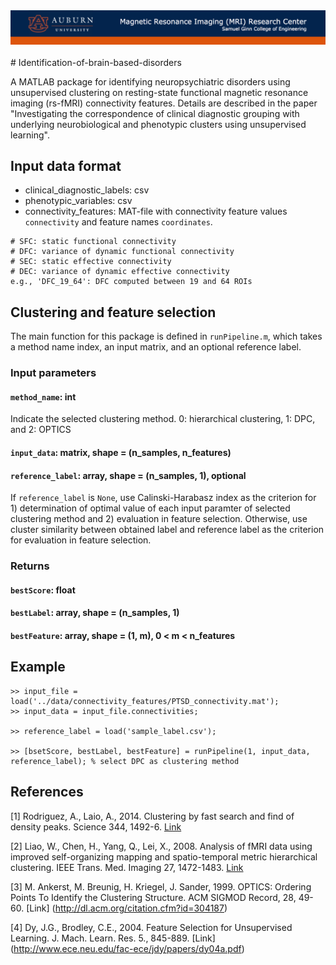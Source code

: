 <div align="center">
  <img src="header.png"><br><br>
</div>
# Identification-of-brain-based-disorders

A MATLAB package for identifying neuropsychiatric disorders using unsupervised clustering on resting-state functional magnetic resonance imaging (rs-fMRI) connectivity features. Details are described in the paper "Investigating the correspondence of clinical diagnostic grouping with underlying neurobiological and phenotypic clusters using unsupervised learning". 

## Input data format

* clinical_diagnostic_labels: csv
* phenotypic_variables: csv
* connectivity_features: MAT-file with connectivity feature values `connectivity` and feature names `coordinates`.
```
# SFC: static functional connectivity
# DFC: variance of dynamic functional connectivity
# SEC: static effective connectivity
# DEC: variance of dynamic effective connectivity
e.g., 'DFC_19_64': DFC computed between 19 and 64 ROIs
```

## Clustering and feature selection

The main function for this package is defined in `runPipeline.m`, which takes a method name index, an input matrix, and an optional reference label.

### Input parameters

#### `method_name`: int

Indicate the selected clustering method. 0: hierarchical clustering, 1: DPC, and 2: OPTICS

#### `input_data`: matrix, shape = (n_samples, n_features)

#### `reference_label`: array, shape = (n_samples, 1), optional

If `reference_label` is `None`, use Calinski-Harabasz index as the criterion for 1) determination of optimal value of each input paramter of selected clustering method and 2) evaluation in feature selection. Otherwise, use cluster similarity between obtained label and reference label as the criterion for evaluation in feature selection.

### Returns

#### `bestScore`: float

#### `bestLabel`: array, shape = (n_samples, 1)

#### `bestFeature`: array, shape = (1, m), 0 < m < n_features

## Example

```
>> input_file = load('../data/connectivity_features/PTSD_connectivity.mat');
>> input_data = input_file.connectivities;

>> reference_label = load('sample_label.csv');

>> [bsetScore, bestLabel, bestFeature] = runPipeline(1, input_data, reference_label); % select DPC as clustering method
```

## References

[1] Rodriguez, A., Laio, A., 2014. Clustering by fast search and find of density peaks. Science 344, 1492-6. [Link](http://science.sciencemag.org/content/344/6191/1492.full)

[2] Liao, W., Chen, H., Yang, Q., Lei, X., 2008. Analysis of fMRI data using improved self-organizing mapping and spatio-temporal metric hierarchical clustering. IEEE Trans. Med. Imaging 27, 1472-1483. [Link](http://ieeexplore.ieee.org/abstract/document/4494444/)

[3] M. Ankerst, M. Breunig, H. Kriegel, J. Sander, 1999. OPTICS: Ordering Points To Identify the Clustering Structure. ACM SIGMOD Record, 28, 49-60. [Link] (http://dl.acm.org/citation.cfm?id=304187)

[4] Dy, J.G., Brodley, C.E., 2004. Feature Selection for Unsupervised Learning. J. Mach. Learn. Res. 5., 845-889. [Link] (http://www.ece.neu.edu/fac-ece/jdy/papers/dy04a.pdf)
